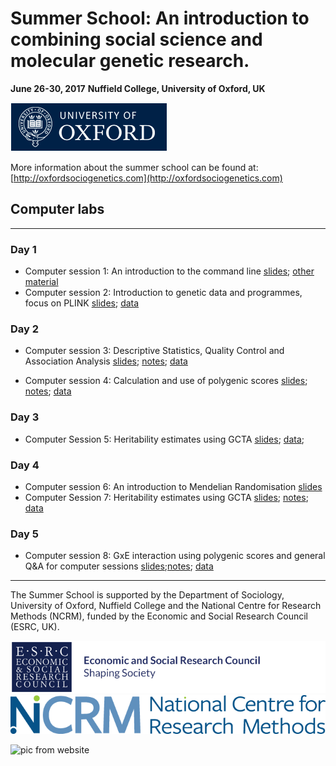 # Summer School: An introduction to combining social science and molecular genetic research.

**June 26-30, 2017**
**Nuffield College, University of Oxford, UK**

![Ox](images/ox_brand1_rev_rect.gif)
 
More information about the summer school can be found at: [http://oxfordsociogenetics.com](http://oxfordsociogenetics.com)



## Computer labs
---

### Day 1
* Computer session 1:  An introduction to the command line [slides](https://github.com/crahal/Teaching/blob/master/AnIntroductionToTheCommandLine/AnIntroductionToTheCommandLine.pdf); [other material](https://github.com/crahal/Teaching/tree/master/AnIntroductionToTheCommandLine)
* Computer session 2:  Introduction to genetic data and programmes, focus on PLINK [slides](computerSession2/Session2_Slides.pdf); [data](computerSession2/Session2_data.zip)

### Day 2
* Computer session 3: Descriptive Statistics, Quality Control and Association Analysis [slides](computerSession3/slides3.html); [notes](computerSession3/index.md); [data](https://www.dropbox.com/s/5jaasm3vbtli23x/data3.zip?dl=0)

* Computer session 4: Calculation and use of polygenic scores [slides](computerSession4/slides4.html); [notes](computerSession4/index4.md); [data](https://www.dropbox.com/s/vpytuz3ced3dfch/data4.zip?dl=0)


### Day 3 
* Computer Session 5: Heritability estimates using GCTA  [slides](computerSession5/Session5_Slides.pdf); [data](computerSession5/Session5_data.zip); 


### Day 4
* Computer session 6: An introduction to Mendelian Randomisation [slides](computerSession6/slides6.pdf)
* Computer Session 7: Heritability estimates using GCTA [slides](computerSession7/slides7.html);  [notes](computerSession7/index7.md);  [data](https://www.dropbox.com/s/klk8zj9vmpzoeee/data7.zip?dl=0)

### Day 5

* Computer session 8: GxE interaction using polygenic scores and general Q&A for computer sessions [slides](computerSession8/slides8.html);[notes](computerSession8/index8.md); [data](https://www.dropbox.com/s/qtvfl4q1ggd6j0z/data8.zip?dl=0)


---
The Summer School is supported by the Department of Sociology, University of Oxford, Nuffield College and the National Centre for Research Methods (NCRM), funded by the Economic and Social Research Council (ESRC, UK).

![ESRC](images/ESRC.png) ![NCRM](images/ncrm_logo@2x.png)

![pic from website](http://oxfordsociogenetics.com/wp-content/uploads/2016/06/BRPhoto_ECSROxford_23.09.16-4-copy.jpg)
